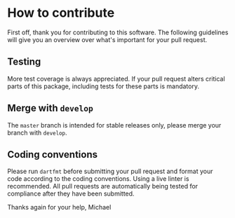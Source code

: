 # How to contribute

First off, thank you for contributing to this software. The following guidelines
will give you an overview over what's important for your pull request. 

## Testing

More test coverage is always appreciated. If your pull request alters critical parts of this package, including tests
for these parts is mandatory. 

## Merge with `develop`
The `master` branch is intended for stable releases only, please merge your branch with `develop`.

## Coding conventions
Please run `dartfmt` before submitting your pull request and format your code
according to the coding conventions. Using a live linter is recommended. All pull requests
are automatically being tested for compliance after they have been submitted. 

Thanks again for your help,
Michael
